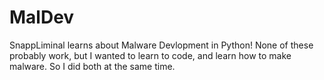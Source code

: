 # MalDev
SnappLiminal learns about Malware Devlopment in Python! None of these probably work, but I wanted to learn to code, and learn how to make malware. So I did both at the same time.

